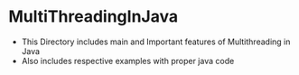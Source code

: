# MultiThreadingInJava

* This Directory includes main and Important features of Multithreading in Java
* Also includes respective examples with proper java code
